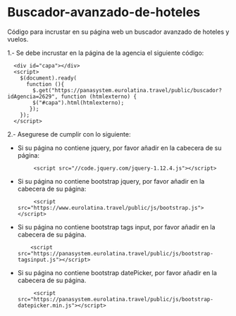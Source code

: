 # Buscador-avanzado-de-hoteles
Código para incrustar en su página web un buscador avanzado de hoteles y vuelos. 

1.- Se debe incrustar en la página de la agencia el siguiente código:
 
      <div id="capa"></div>
      <script>
        $(document).ready(
          function (){
            $.get("https://panasystem.eurolatina.travel/public/buscador?idAgencia=2629", function (htmlexterno) {
            $("#capa").html(htmlexterno);
           });
        });
      </script>
 
2.- Asegurese de cumplir con lo siguiente:
 
   - Si su página no contiene jquery, por favor añadir en la cabecera de su página:
    
              <script src="//code.jquery.com/jquery-1.12.4.js"></script>
              
   - Si su página no contiene bootstrap jquery, por favor añadir en la cabecera de su página:
              
              <script src="https://www.eurolatina.travel/public/js/bootstrap.js"></script>
              
   - Si su página no contiene bootstrap tags input, por favor añadir en la cabecera de su página.
             
             <script src="https://panasystem.eurolatina.travel/public/js/bootstrap-tagsinput.js"></script>
              
   - Si su página no contiene bootstrap datePicker, por favor añadir en la cabecera de su página.
              
              <script src="https://panasystem.eurolatina.travel/public/js/bootstrap-datepicker.min.js"></script>
